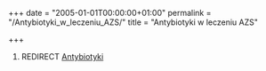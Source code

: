 +++
date = "2005-01-01T00:00:00+01:00"
permalink = "/Antybiotyki_w_leczeniu_AZS/"
title = "Antybiotyki w leczeniu AZS"

+++

1.  REDIRECT [Antybiotyki](/atopedia/Antybiotyki "wikilink")
